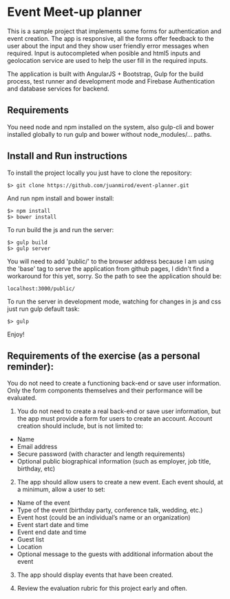 # Event Meet-up planner

This is a sample project that implements some forms for authentication and event creation.
The app is responsive, all the forms offer feedback to the user about the input and they show
user friendly error messages when required. Input is autocompleted when posible and html5 inputs and geolocation
service are used to help the user fill in the required inputs.

The application is built with AngularJS + Bootstrap, Gulp for the build process, test runner and development mode
and Firebase Authentication and database services for backend. 

## Requirements

You need node and npm installed on the system, also gulp-cli and bower installed globally to run gulp and bower without node_modules/... paths.

## Install and Run instructions

To install the project locally you just have to clone the repository:

```
$> git clone https://github.com/juanmirod/event-planner.git
```

And run npm install and bower install:

```
$> npm install
$> bower install
```

To run build the js and run the server:

```
$> gulp build
$> gulp server
``` 

You will need to add 'public/' to the browser address because I am using the 'base' tag to serve the 
application from github pages, I didn't find a workaround for this yet, sorry. So the path to see the 
application should be:

```
localhost:3000/public/
```

To run the server in development mode, watching for changes in js and css just run gulp default task:

```
$> gulp
```

Enjoy!

## Requirements of the exercise (as a personal reminder):

You do not need to create a functioning back-end or save user information. Only the form components themselves and their performance will be evaluated.

1) You do not need to create a real back-end or save user information, but the app must provide a form for users to create an account. Account creation should include, but is not limited to:

+ Name
+ Email address
+ Secure password (with character and length requirements)
+ Optional public biographical information (such as employer, job title, birthday, etc)

2) The app should allow users to create a new event. Each event should, at a minimum, allow a user to set:

+ Name of the event
+ Type of the event (birthday party, conference talk, wedding, etc.)
+ Event host (could be an individual’s name or an organization)
+ Event start date and time
+ Event end date and time
+ Guest list
+ Location
+ Optional message to the guests with additional information about the event

3) The app should display events that have been created.

4) Review the evaluation rubric for this project early and often.